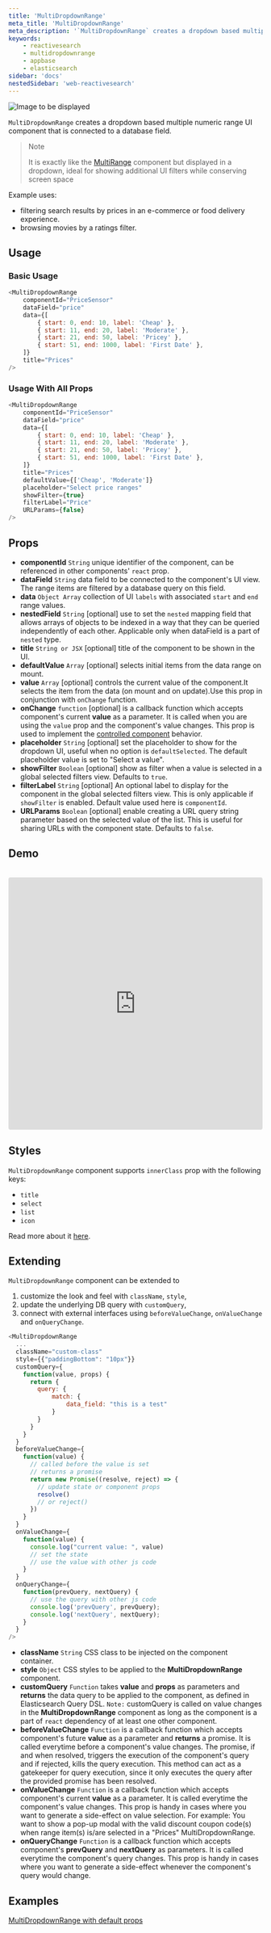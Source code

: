 ```yaml
---
title: 'MultiDropdownRange'
meta_title: 'MultiDropdownRange'
meta_description: '`MultiDropdownRange` creates a dropdown based multiple numeric range UI component that is connected to a database field.'
keywords:
    - reactivesearch
    - multidropdownrange
    - appbase
    - elasticsearch
sidebar: 'docs'
nestedSidebar: 'web-reactivesearch'
---
```


![Image to be displayed](https://i.imgur.com/VdWiHD3.png)

`MultiDropdownRange` creates a dropdown based multiple numeric range UI component that is connected to a database field.

> Note
>
> It is exactly like the [MultiRange](/basic-components/multirange.html) component but displayed in a dropdown, ideal for showing additional UI filters while conserving screen space

Example uses:

-   filtering search results by prices in an e-commerce or food delivery experience.
-   browsing movies by a ratings filter.

## Usage

### Basic Usage

```js
<MultiDropdownRange
	componentId="PriceSensor"
	dataField="price"
	data={[
		{ start: 0, end: 10, label: 'Cheap' },
		{ start: 11, end: 20, label: 'Moderate' },
		{ start: 21, end: 50, label: 'Pricey' },
		{ start: 51, end: 1000, label: 'First Date' },
	]}
	title="Prices"
/>
```

### Usage With All Props

```js
<MultiDropdownRange
	componentId="PriceSensor"
	dataField="price"
	data={[
		{ start: 0, end: 10, label: 'Cheap' },
		{ start: 11, end: 20, label: 'Moderate' },
		{ start: 21, end: 50, label: 'Pricey' },
		{ start: 51, end: 1000, label: 'First Date' },
	]}
	title="Prices"
	defaultValue={['Cheap', 'Moderate']}
	placeholder="Select price ranges"
	showFilter={true}
	filterLabel="Price"
	URLParams={false}
/>
```

## Props

-   **componentId** `String`
    unique identifier of the component, can be referenced in other components' `react` prop.
-   **dataField** `String`
    data field to be connected to the component's UI view. The range items are filtered by a database query on this field.
-   **data** `Object Array`
    collection of UI `labels` with associated `start` and `end` range values.
-   **nestedField** `String` [optional]
    use to set the `nested` mapping field that allows arrays of objects to be indexed in a way that they can be queried independently of each other. Applicable only when dataField is a part of `nested` type.
-   **title** `String or JSX` [optional]
    title of the component to be shown in the UI.
-   **defaultValue** `Array` [optional]
    selects initial items from the data range on mount.
-   **value** `Array` [optional]
    controls the current value of the component.It selects the item from the data (on mount and on update).Use this prop in conjunction with `onChange` function.
-   **onChange** `function` [optional]
    is a callback function which accepts component's current **value** as a parameter. It is called when you are using the `value` prop and the component's value changes. This prop is used to implement the [controlled component](https://reactjs.org/docs/forms.html#controlled-components) behavior.
-   **placeholder** `String` [optional]
    set the placeholder to show for the dropdown UI, useful when no option is `defaultSelected`. The default placeholder value is set to "Select a value".
-   **showFilter** `Boolean` [optional]
    show as filter when a value is selected in a global selected filters view. Defaults to `true`.
-   **filterLabel** `String` [optional]
    An optional label to display for the component in the global selected filters view. This is only applicable if `showFilter` is enabled. Default value used here is `componentId`.
-   **URLParams** `Boolean` [optional]
    enable creating a URL query string parameter based on the selected value of the list. This is useful for sharing URLs with the component state. Defaults to `false`.

## Demo

<br />

<iframe src="https://codesandbox.io/embed/github/appbaseio/reactivesearch/tree/next/packages/web/examples/MultiDropdownRange" style="width:100%; height:500px; border:0; border-radius: 4px; overflow:hidden;" sandbox="allow-modals allow-forms allow-popups allow-scripts allow-same-origin"></iframe>

## Styles

`MultiDropdownRange` component supports `innerClass` prop with the following keys:

-   `title`
-   `select`
-   `list`
-   `icon`

Read more about it [here](/theming/class.html).

## Extending

`MultiDropdownRange` component can be extended to

1. customize the look and feel with `className`, `style`,
2. update the underlying DB query with `customQuery`,
3. connect with external interfaces using `beforeValueChange`, `onValueChange` and `onQueryChange`.

```js
<MultiDropdownRange
  ...
  className="custom-class"
  style={{"paddingBottom": "10px"}}
  customQuery={
    function(value, props) {
      return {
        query: {
            match: {
                data_field: "this is a test"
            }
        }
      }
    }
  }
  beforeValueChange={
    function(value) {
      // called before the value is set
      // returns a promise
      return new Promise((resolve, reject) => {
        // update state or component props
        resolve()
        // or reject()
      })
    }
  }
  onValueChange={
    function(value) {
      console.log("current value: ", value)
      // set the state
      // use the value with other js code
    }
  }
  onQueryChange={
    function(prevQuery, nextQuery) {
      // use the query with other js code
      console.log('prevQuery', prevQuery);
      console.log('nextQuery', nextQuery);
    }
  }
/>
```

-   **className** `String`
    CSS class to be injected on the component container.
-   **style** `Object`
    CSS styles to be applied to the **MultiDropdownRange** component.
-   **customQuery** `Function`
    takes **value** and **props** as parameters and **returns** the data query to be applied to the component, as defined in Elasticsearch Query DSL.
    `Note:` customQuery is called on value changes in the **MultiDropdownRange** component as long as the component is a part of `react` dependency of at least one other component.
-   **beforeValueChange** `Function`
    is a callback function which accepts component's future **value** as a parameter and **returns** a promise. It is called everytime before a component's value changes. The promise, if and when resolved, triggers the execution of the component's query and if rejected, kills the query execution. This method can act as a gatekeeper for query execution, since it only executes the query after the provided promise has been resolved.
-   **onValueChange** `Function`
    is a callback function which accepts component's current **value** as a parameter. It is called everytime the component's value changes. This prop is handy in cases where you want to generate a side-effect on value selection. For example: You want to show a pop-up modal with the valid discount coupon code(s) when range item(s) is/are selected in a "Prices" MultiDropdownRange.
-   **onQueryChange** `Function`
    is a callback function which accepts component's **prevQuery** and **nextQuery** as parameters. It is called everytime the component's query changes. This prop is handy in cases where you want to generate a side-effect whenever the component's query would change.

## Examples

<a href="https://opensource.appbase.io/playground/?selectedKind=Range%20components%2FMultiDropdownRange" target="_blank">MultiDropdownRange with default props</a>
